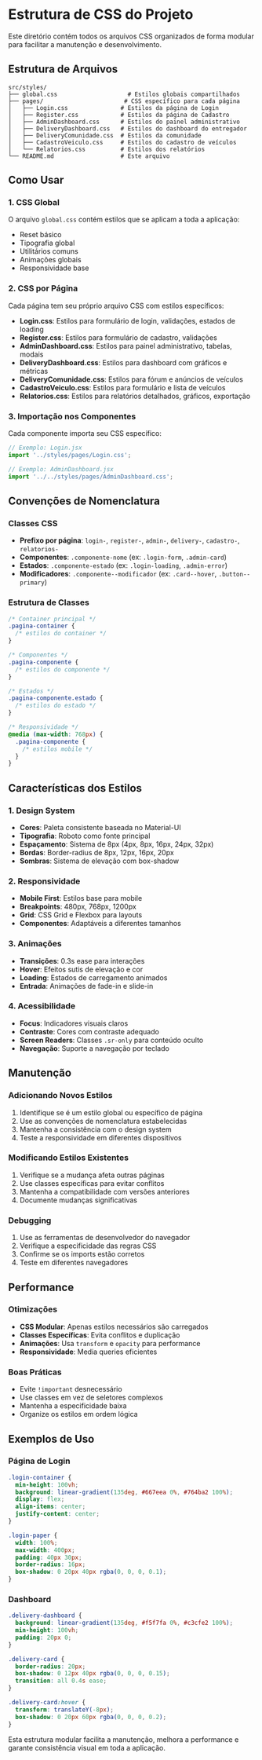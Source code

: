 # Estrutura de CSS do Projeto

Este diretório contém todos os arquivos CSS organizados de forma modular para facilitar a manutenção e desenvolvimento.

## Estrutura de Arquivos

```
src/styles/
├── global.css                    # Estilos globais compartilhados
├── pages/                       # CSS específico para cada página
│   ├── Login.css               # Estilos da página de Login
│   ├── Register.css            # Estilos da página de Cadastro
│   ├── AdminDashboard.css      # Estilos do painel administrativo
│   ├── DeliveryDashboard.css   # Estilos do dashboard do entregador
│   ├── DeliveryComunidade.css  # Estilos da comunidade
│   ├── CadastroVeiculo.css     # Estilos do cadastro de veículos
│   └── Relatorios.css          # Estilos dos relatórios
└── README.md                   # Este arquivo
```

## Como Usar

### 1. CSS Global
O arquivo `global.css` contém estilos que se aplicam a toda a aplicação:
- Reset básico
- Tipografia global
- Utilitários comuns
- Animações globais
- Responsividade base

### 2. CSS por Página
Cada página tem seu próprio arquivo CSS com estilos específicos:
- **Login.css**: Estilos para formulário de login, validações, estados de loading
- **Register.css**: Estilos para formulário de cadastro, validações
- **AdminDashboard.css**: Estilos para painel administrativo, tabelas, modais
- **DeliveryDashboard.css**: Estilos para dashboard com gráficos e métricas
- **DeliveryComunidade.css**: Estilos para fórum e anúncios de veículos
- **CadastroVeiculo.css**: Estilos para formulário e lista de veículos
- **Relatorios.css**: Estilos para relatórios detalhados, gráficos, exportação

### 3. Importação nos Componentes
Cada componente importa seu CSS específico:

```jsx
// Exemplo: Login.jsx
import '../styles/pages/Login.css';

// Exemplo: AdminDashboard.jsx
import '../../styles/pages/AdminDashboard.css';
```

## Convenções de Nomenclatura

### Classes CSS
- **Prefixo por página**: `login-`, `register-`, `admin-`, `delivery-`, `cadastro-`, `relatorios-`
- **Componentes**: `.componente-nome` (ex: `.login-form`, `.admin-card`)
- **Estados**: `.componente-estado` (ex: `.login-loading`, `.admin-error`)
- **Modificadores**: `.componente--modificador` (ex: `.card--hover`, `.button--primary`)

### Estrutura de Classes
```css
/* Container principal */
.pagina-container {
  /* estilos do container */
}

/* Componentes */
.pagina-componente {
  /* estilos do componente */
}

/* Estados */
.pagina-componente.estado {
  /* estilos do estado */
}

/* Responsividade */
@media (max-width: 768px) {
  .pagina-componente {
    /* estilos mobile */
  }
}
```

## Características dos Estilos

### 1. Design System
- **Cores**: Paleta consistente baseada no Material-UI
- **Tipografia**: Roboto como fonte principal
- **Espaçamento**: Sistema de 8px (4px, 8px, 16px, 24px, 32px)
- **Bordas**: Border-radius de 8px, 12px, 16px, 20px
- **Sombras**: Sistema de elevação com box-shadow

### 2. Responsividade
- **Mobile First**: Estilos base para mobile
- **Breakpoints**: 480px, 768px, 1200px
- **Grid**: CSS Grid e Flexbox para layouts
- **Componentes**: Adaptáveis a diferentes tamanhos

### 3. Animações
- **Transições**: 0.3s ease para interações
- **Hover**: Efeitos sutis de elevação e cor
- **Loading**: Estados de carregamento animados
- **Entrada**: Animações de fade-in e slide-in

### 4. Acessibilidade
- **Focus**: Indicadores visuais claros
- **Contraste**: Cores com contraste adequado
- **Screen Readers**: Classes `.sr-only` para conteúdo oculto
- **Navegação**: Suporte a navegação por teclado

## Manutenção

### Adicionando Novos Estilos
1. Identifique se é um estilo global ou específico de página
2. Use as convenções de nomenclatura estabelecidas
3. Mantenha a consistência com o design system
4. Teste a responsividade em diferentes dispositivos

### Modificando Estilos Existentes
1. Verifique se a mudança afeta outras páginas
2. Use classes específicas para evitar conflitos
3. Mantenha a compatibilidade com versões anteriores
4. Documente mudanças significativas

### Debugging
1. Use as ferramentas de desenvolvedor do navegador
2. Verifique a especificidade das regras CSS
3. Confirme se os imports estão corretos
4. Teste em diferentes navegadores

## Performance

### Otimizações
- **CSS Modular**: Apenas estilos necessários são carregados
- **Classes Específicas**: Evita conflitos e duplicação
- **Animações**: Usa `transform` e `opacity` para performance
- **Responsividade**: Media queries eficientes

### Boas Práticas
- Evite `!important` desnecessário
- Use classes em vez de seletores complexos
- Mantenha a especificidade baixa
- Organize os estilos em ordem lógica

## Exemplos de Uso

### Página de Login
```css
.login-container {
  min-height: 100vh;
  background: linear-gradient(135deg, #667eea 0%, #764ba2 100%);
  display: flex;
  align-items: center;
  justify-content: center;
}

.login-paper {
  width: 100%;
  max-width: 400px;
  padding: 40px 30px;
  border-radius: 16px;
  box-shadow: 0 20px 40px rgba(0, 0, 0, 0.1);
}
```

### Dashboard
```css
.delivery-dashboard {
  background: linear-gradient(135deg, #f5f7fa 0%, #c3cfe2 100%);
  min-height: 100vh;
  padding: 20px 0;
}

.delivery-card {
  border-radius: 20px;
  box-shadow: 0 12px 40px rgba(0, 0, 0, 0.15);
  transition: all 0.4s ease;
}

.delivery-card:hover {
  transform: translateY(-8px);
  box-shadow: 0 20px 60px rgba(0, 0, 0, 0.2);
}
```

Esta estrutura modular facilita a manutenção, melhora a performance e garante consistência visual em toda a aplicação.

















